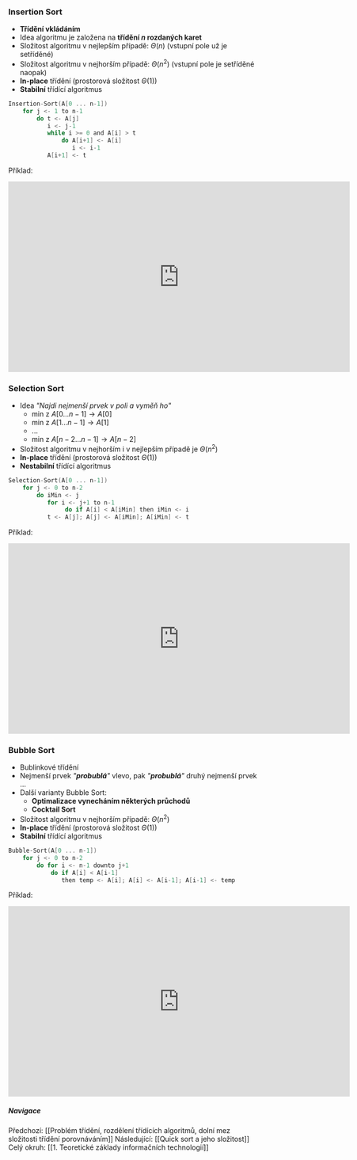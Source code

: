 ### Insertion Sort
- **Třídění vkládáním**
- Idea algoritmu je založena na **třídění $n$ rozdaných karet**
- Složitost algoritmu v nejlepším případě: $\Theta (n)$ (vstupní pole už je setříděné)
- Složitost algoritmu v nejhorším případě: $\Theta (n^{2})$ (vstupní pole je setříděné naopak)
- **In-place** třídění (prostorová složitost $\Theta(1)$)
- **Stabilní** třídící algoritmus
```C
Insertion-Sort(A[0 ... n-1])
	for j <- 1 to n-1
		do t <- A[j]
		   i <- j-1
		   while i >= 0 and A[i] > t
			   do A[i+1] <- A[i]
			      i <- i-1
		   A[i+1] <- t
```
Příklad:
<iframe width="690" height="385" src="https://www.youtube.com/embed/JU767SDMDvA?si=Fa9zf5Szl6VcFWMY" title="YouTube video player" frameborder="0" allow="accelerometer; autoplay; clipboard-write; encrypted-media; gyroscope; picture-in-picture; web-share" referrerpolicy="strict-origin-when-cross-origin" allowfullscreen></iframe>

### Selection Sort
- Idea *"Najdi nejmenší prvek v poli a vyměň ho"*
	- min z $A[0 ... n-1] \rightarrow A[0]$
	- min z $A[1 ... n-1] \rightarrow A[1]$
	- $...$
	- min z $A[n-2 ... n-1] \rightarrow A[n-2]$
- Složitost algoritmu v nejhorším i v nejlepším případě je $\Theta (n^{2})$
- **In-place** třídění (prostorová složitost $\Theta(1)$)
- **Nestabilní** třídící algoritmus
```C
Selection-Sort(A[0 ... n-1])
	for j <- 0 to n-2
		do iMin <- j
		   for i <- j+1 to n-1
				do if A[i] < A[iMin] then iMin <- i
		   t <- A[j]; A[j] <- A[iMin]; A[iMin] <- t
```
Příklad:
<iframe width="690" height="385" src="https://www.youtube.com/embed/g-PGLbMth_g?si=vfjcGbP2lhtcWpIX" title="YouTube video player" frameborder="0" allow="accelerometer; autoplay; clipboard-write; encrypted-media; gyroscope; picture-in-picture; web-share" referrerpolicy="strict-origin-when-cross-origin" allowfullscreen></iframe>

### Bubble Sort
- Bublinkové třídění
- Nejmenší prvek *"**probublá**"* vlevo, pak *"**probublá**"* druhý nejmenší prvek ...
- Další varianty Bubble Sort:
	- **Optimalizace vynecháním některých průchodů**
	- **Cocktail Sort**
- Složitost algoritmu v nejhorším případě: $\Theta (n^{2})$
- **In-place** třídění (prostorová složitost $\Theta(1)$)
- **Stabilní** třídící algoritmus
```C
Bubble-Sort(A[0 ... n-1])
	for j <- 0 to n-2
		do for i <- n-1 downto j+1
			do if A[i] < A[i-1]
			   then temp <- A[i]; A[i] <- A[i-1]; A[i-1] <- temp
```
Příklad:
<iframe width="690" height="385" src="https://www.youtube.com/embed/xli_FI7CuzA?si=lSIQxg8Uo_cko_-i" title="YouTube video player" frameborder="0" allow="accelerometer; autoplay; clipboard-write; encrypted-media; gyroscope; picture-in-picture; web-share" referrerpolicy="strict-origin-when-cross-origin" allowfullscreen></iframe>

##### Navigace
Předchozí:  [[Problém třídění, rozdělení třídících algoritmů, dolní mez složitosti třídění porovnáváním]]
Následující: [[Quick sort a jeho složitost]]
Celý okruh: [[1. Teoretické základy informačních technologií]]